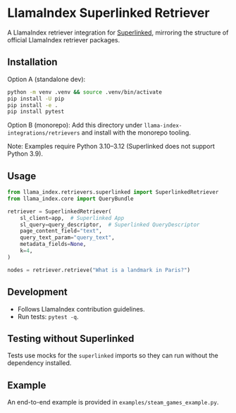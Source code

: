 # LlamaIndex Superlinked Retriever

A LlamaIndex retriever integration for [Superlinked](https://github.com/superlinked/superlinked), mirroring the structure of official LlamaIndex retriever packages.

## Installation

Option A (standalone dev):

```bash
python -m venv .venv && source .venv/bin/activate
pip install -U pip
pip install -e .
pip install pytest
```

Option B (monorepo): Add this directory under `llama-index-integrations/retrievers` and install with the monorepo tooling.

Note: Examples require Python 3.10–3.12 (Superlinked does not support Python 3.9).

## Usage

```python
from llama_index.retrievers.superlinked import SuperlinkedRetriever
from llama_index.core import QueryBundle

retriever = SuperlinkedRetriever(
    sl_client=app,  # Superlinked App
    sl_query=query_descriptor,  # Superlinked QueryDescriptor
    page_content_field="text",
    query_text_param="query_text",
    metadata_fields=None,
    k=4,
)

nodes = retriever.retrieve("What is a landmark in Paris?")
```

## Development

- Follows LlamaIndex contribution guidelines.
- Run tests: `pytest -q`.

## Testing without Superlinked

Tests use mocks for the `superlinked` imports so they can run without the dependency installed.

## Example

An end-to-end example is provided in `examples/steam_games_example.py`.
